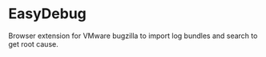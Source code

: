 # EasyDebug
Browser extension for VMware bugzilla to import log bundles and search to get root cause.
